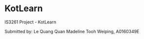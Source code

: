 # KotLearn

IS3261 Project - KotLearn

Submitted by: 
Le Quang Quan 
Madeline Tooh Weiping, A0160349E
